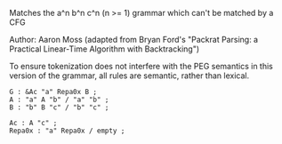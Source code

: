 Matches the a^n b^n c^n (n >= 1) grammar which can't be matched by a CFG

Author: Aaron Moss 
  (adapted from Bryan Ford's "Packrat Parsing: a Practical Linear-Time Algorithm with Backtracking")

To ensure tokenization does not interfere with the PEG semantics in this 
version of the grammar, all rules are semantic, rather than lexical.
```
G : &Ac "a" Repa0x B ;
A : "a" A "b" / "a" "b" ;
B : "b" B "c" / "b" "c" ;

Ac : A "c" ;
Repa0x : "a" Repa0x / empty ;
```
